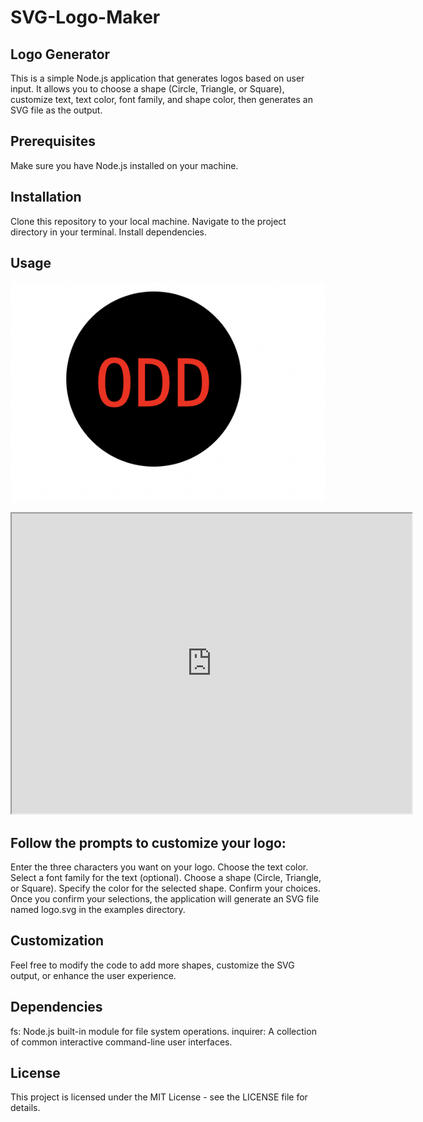 # SVG-Logo-Maker


## Logo Generator

This is a simple Node.js application that generates logos based on user input. It allows you to choose a shape (Circle, Triangle, or Square), customize text, text color, font family, and shape color, then generates an SVG file as the output.

## Prerequisites
Make sure you have Node.js installed on your machine.

## Installation

Clone this repository to your local machine.
Navigate to the project directory in your terminal.
Install dependencies.

## Usage

![Logo Generator](./images/pic.png)
<iframe src="https://drive.google.com/file/d/1ITRJjbbSXnT2AQEUdfJKUznqzphyQZ68/preview" width="640" height="480"></iframe>


## Follow the prompts to customize your logo:

Enter the three characters you want on your logo.
Choose the text color.
Select a font family for the text (optional).
Choose a shape (Circle, Triangle, or Square).
Specify the color for the selected shape.
Confirm your choices.
Once you confirm your selections, the application will generate an SVG file named logo.svg in the examples directory.

## Customization

Feel free to modify the code to add more shapes, customize the SVG output, or enhance the user experience.

## Dependencies

fs: Node.js built-in module for file system operations.
inquirer: A collection of common interactive command-line user interfaces.

## License

This project is licensed under the MIT License - see the LICENSE file for details.
